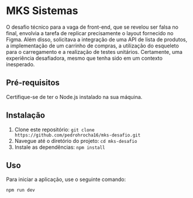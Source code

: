 # MKS Sistemas

O desafio técnico para a vaga de front-end, que se revelou ser falsa no final, envolvia a tarefa de replicar precisamente o layout fornecido no Figma. Além disso, solicitava a integração de uma API de lista de produtos, a implementação de um carrinho de compras, a utilização do esqueleto para o carregamento e a realização de testes unitários. Certamente, uma experiência desafiadora, mesmo que tenha sido em um contexto inesperado.

## Pré-requisitos

Certifique-se de ter o Node.js instalado na sua máquina.

## Instalação

1. Clone este repositório: `git clone https://github.com/pedrohrocha16/mks-desafio.git`
2. Navegue até o diretório do projeto: `cd mks-desafio`
3. Instale as dependências: `npm install`

## Uso

Para iniciar a aplicação, use o seguinte comando:

```bash
npm run dev
